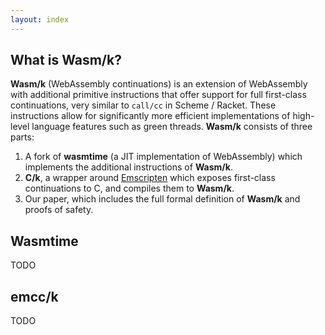 ```yaml
---
layout: index
---
```


## What is Wasm/k?

**Wasm/k** (WebAssembly continuations) is an extension of WebAssembly with additional primitive instructions that offer
support for full first-class continuations, very similar to `call/cc` in Scheme / Racket. These instructions allow
for significantly more efficient implementations of high-level language features such as green threads.
**Wasm/k** consists of three parts:

1. A fork of **wasmtime** (a JIT implementation of WebAssembly) which implements the additional instructions of **Wasm/k**.
2. **C/k**, a wrapper around [Emscripten](https://emscripten.org) which exposes first-class continuations to C, and compiles them to **Wasm/k**.
3. Our paper, which includes the full formal definition of **Wasm/k** and proofs of safety.

## Wasmtime
TODO

## emcc/k
TODO
